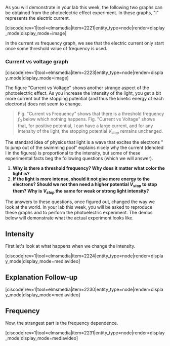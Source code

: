 As you will demonstrate in your lab this week, the following two graphs can be obtained from the photoelectric effect experiment. In these graphs, "I" represents the electric current.

[ciscode|rev=1|tool=elmsmedia|item=2221|entity_type=node|render=display_mode|display_mode=image]

In the current vs frequency graph, we see that the electric current only start once some threshold value of frequency is used. 

### Current vs voltage graph

[ciscode|rev=1|tool=elmsmedia|item=2223|entity_type=node|render=display_mode|display_mode=image]

The figure "Current vs Voltage" shows another strange aspect of the photoelectric effect. As you increase the intensity of the light, you get a bit more current but the stopping potential (and thus the kinetic energy of each electrons) does not seem to change. 


> Fig. "Current vs Frequency" shows that there is a threshold frequency $f_0$ below which nothing happens. Fig. "Current vs Voltage" shows that, for positive potential, I can have a large current, and for any intensity of the light, the stopping potential $V_{stop}$ remains unchanged.

The standard idea of physics that light is a wave that excites the electrons " to jump out of the swimming pool" explains nicely why the current (denoted I in the figures) is proportional to the intensity, but some of these experimental facts beg the following questions (which we will answer).

1. **Why is there a threshold frequency? Why does it matter what color the light is?**
2. **If the light is more intense, should it not give more energy to the electrons? Should we not then need a higher potential $V_{stop}$ to stop them? Why is $V_{stop}$ the same for weak or strong light intensity?**

The answers to these questions, once figured out, changed the way we look at the world. In your lab this week, you will be asked to reproduce these graphs and to perform the photoelectric experiment.  The demos below will demonstrate what the actual experiment looks like.

## Intensity

First let's look at what happens when we change the intensity.

[ciscode|rev=1|tool=elmsmedia|item=2224|entity_type=node|render=display_mode|display_mode=mediavideo]

## Explanation Follow-up

[ciscode|rev=1|tool=elmsmedia|item=2230|entity_type=node|render=display_mode|display_mode=mediavideo]

## Frequency

Now, the strangest part is the frequency dependence.

[ciscode|rev=1|tool=elmsmedia|item=2231|entity_type=node|render=display_mode|display_mode=mediavideo]